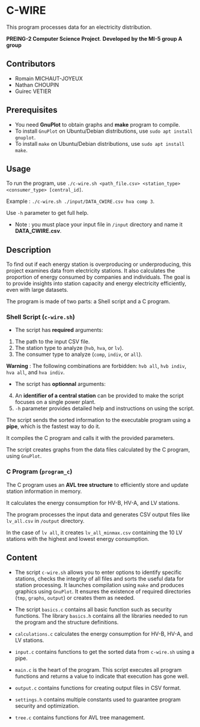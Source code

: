 # C-WIRE
This program processes data for an electricity distribution.

**PREING-2 Computer Science Project**. **Developed by the MI-5 group A group**

## Contributors

- Romain MICHAUT-JOYEUX
- Nathan CHOUPIN
- Guirec VETIER

## Prerequisites

- You need **GnuPlot** to obtain graphs and **make** program to compile.
- To install `GnuPlot` on Ubuntu/Debian distributions, use `sudo apt install gnuplot`.
- To install `make` on Ubuntu/Debian distributions, use `sudo apt install make`.

## Usage

To run the program, use `./c-wire.sh <path_file.csv> <station_type> <consumer_type> [central_id]`.

Example : `./c-wire.sh ./input/DATA_CWIRE.csv hva comp 3`.

Use `-h` parameter to get full help.
- Note : you must place your input file in `/input` directory and name it **DATA_CWIRE.csv**.

## Description

To find out if each energy station is overproducing or underproducing, this project examines data from electricity stations. It also calculates the proportion of energy consumed by companies and individuals. The goal is to provide insights into station capacity and energy electricity efficiently, even with large datasets.

The program is made of two parts: a Shell script and a C program.

### Shell Script (`c-wire.sh`)

- The script has **required** arguments:
1. The path to the input CSV file.
2. The station type to analyze (`hvb`, `hva`, or `lv`).
3. The consumer type to analyze (`comp`, `indiv`, or `all`).

**Warning** : The following combinations are forbidden: `hvb all`, `hvb indiv`, `hva all`, and `hva indiv`.

- The script has **optionnal** arguments:

4. An **identifier of a central station** can be provided to make the script focuses on a single power plant.
5. `-h` parameter provides detailed help and instructions on using the script.

The script sends the sorted information to the executable program using a **pipe**, which is the fastest way to do it.

It compiles the C program and calls it with the provided parameters.

The script creates graphs from the data files calculated by the C program, using `GnuPlot`.

### C Program (`program_c`)

The C program uses an **AVL tree structure** to efficiently store and update station information in memory.

It calculates the energy consumption for HV-B, HV-A, and LV stations.

The program processes the input data and generates CSV output files like `lv_all.csv` in `/output` directory.

In the case of `lv all`, it creates `lv_all_minmax.csv` containing the 10 LV stations with the highest and lowest energy consumption.

## Content

- The script `c-wire.sh` allows you to enter options to identify specific stations, checks the integrity of all files and sorts the useful data for station processing. It launches compilation using `make` and produces graphics using `GnuPlot`. It ensures the existence of required directories (`tmp`, `graphs`, `output`) or creates them as needed.

- The script `basics.c` contains all basic function such as security functions. The library `basics.h` contains all the libraries needed to run the program and the structure definitions.

- `calculations.c` calculates the energy consumption for HV-B, HV-A, and LV stations.

- `input.c` contains functions to get the sorted data from `c-wire.sh` using a pipe.

- `main.c` is the heart of the program. This script executes all program functions and returns a value to indicate that execution has gone well.

- `output.c` contains functions for creating output files in CSV format.

- `settings.h` contains multiple constants used to guarantee program security and optimization.

- `tree.c` contains functions for AVL tree management.